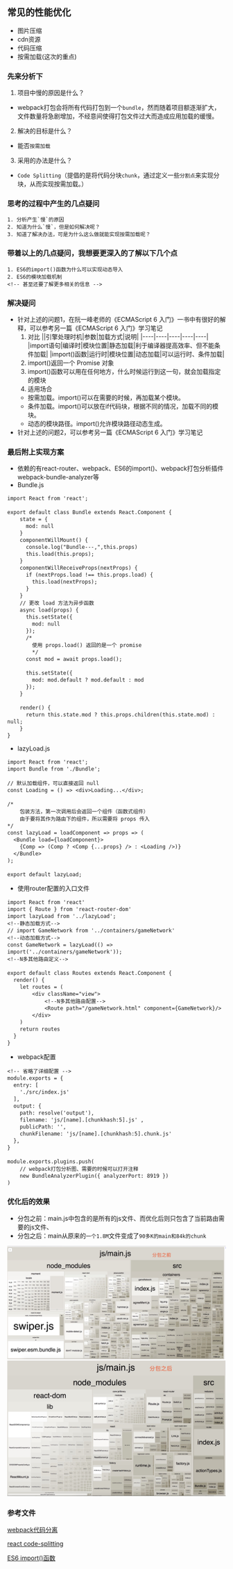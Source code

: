## 常见的性能优化
+ 图片压缩
+ cdn资源
+ 代码压缩
+ 按需加载(这次的重点)

### 先来分析下

1. 项目中慢的原因是什么？

+ webpack打包会将所有代码打包到一个`bundle`，然而随着项目额逐渐扩大，文件数量将急剧增加，不经意间使得打包文件过大而造成应用加载的缓慢。

2. 解决的目标是什么？

+ 能否`按需加载`

3. 采用的办法是什么？

+ `Code Splitting`（提倡的是将代码分块`chunk`，通过定义一些`分割点`来实现分块，从而实现按需加载。）

### 思考的过程中产生的几点疑问

```
1. 分析产生`慢`的原因
2. 知道为什么`慢`，但是如何解决呢？
3. 知道了解决办法，可是为什么这么做就能实现按需加载呢？
```

### 带着以上的几点疑问，我想要更深入的了解以下几个点

```
1. ES6的import()函数为什么可以实现动态导入
2. ES6的模块加载机制
<!-- 甚至还要了解更多相关的信息 -->
```

### 解决疑问

+ 针对上述的问题1，在阮一峰老师的《ECMAScript 6 入门》一书中有很好的解释，可以参考另一篇《ECMAScript 6 入门》学习笔记
  1. 对比
||引擎处理时机|参数|加载方式|说明|
|----|----|----|----|----|
|import语句|编译时|模块位置|静态加载|利于编译器提高效率、但不能条件加载|
|import()函数|运行时|模块位置|动态加载|可以运行时、条件加载|
  2. import()返回一个 Promise 对象
  3. import()函数可以用在任何地方，什么时候运行到这一句，就会加载指定的模块
  4. 适用场合
    + 按需加载。import()可以在需要的时候，再加载某个模块。
    + 条件加载。import()可以放在if代码块，根据不同的情况，加载不同的模块。
    + 动态的模块路径。import()允许模块路径动态生成。
+ 针对上述的问题2，可以参考另一篇《ECMAScript 6 入门》学习笔记

### 最后附上实现方案

+ 依赖的有react-router、webpack、ES6的import()、webpack打包分析插件webpack-bundle-analyzer等
+ Bundle.js
```
import React from 'react';

export default class Bundle extends React.Component {
    state = {
      mod: null
    }
    componentWillMount() {
      console.log("Bundle---,",this.props)
      this.load(this.props);
    }
    componentWillReceiveProps(nextProps) {
      if (nextProps.load !== this.props.load) {
        this.load(nextProps);
      }
    }
    // 更改 load 方法为异步函数
    async load(props) {
      this.setState({
        mod: null
      });
      /*
        使用 props.load() 返回的是一个 promise
        */
      const mod = await props.load();

      this.setState({
        mod: mod.default ? mod.default : mod
      });
    }

    render() {
      return this.state.mod ? this.props.children(this.state.mod) : null;
    }
}

```
+ lazyLoad.js

```
import React from 'react';
import Bundle from './Bundle';

// 默认加载组件，可以直接返回 null
const Loading = () => <div>Loading...</div>;

/*
    包装方法，第一次调用后会返回一个组件（函数式组件）
    由于要将其作为路由下的组件，所以需要将 props 传入
*/
const lazyLoad = loadComponent => props => (
  <Bundle load={loadComponent}>
    {Comp => (Comp ? <Comp {...props} /> : <Loading />)}
  </Bundle>
);

export default lazyLoad;

```
+ 使用router配置的入口文件

```
import React from 'react'
import { Route } from 'react-router-dom'
import lazyLoad from '../lazyLoad';
<!--静态加载方式-->
// import GameNetwork from '../containers/gameNetwork'
<!--动态加载方式-->
const GameNetwork = lazyLoad(() => import('../containers/gameNetwork'));
<!--N多其他路由定义-->

export default class Routes extends React.Component {
  render() {
    let routes = (
        <div className="view">
            <!--N多其他路由配置-->
            <Route path="/gameNetwork.html" component={GameNetwork}/>
        </div>
    )
    return routes
  }
}

```

+ webpack配置

```
<!-- 省略了详细配置 -->
module.exports = {
  entry: [
    './src/index.js'
  ],
  output: {
    path: resolve('output'),
    filename: 'js/[name].[chunkhash:5].js' ,
    publicPath: '',
    chunkFilename: 'js/[name].[chunkhash:5].chunk.js'
  },
}

module.exports.plugins.push(
    // webpack打包分析图、需要的时候可以打开注释
    new BundleAnalyzerPlugin({ analyzerPort: 8919 })
)
```


### 优化后的效果

+ 分包之前：main.js中包含的是所有的js文件、而优化后则只包含了当前路由需要的js文件、
+ 分包之后：main从原来的`一个1.8M`文件变成了`90多K的main和84k的chunk`

![优化前](../imgs/优化前.jpeg)
![优化后](../imgs/优化后.jpeg)

### 参考文件

[webpack代码分离](https://webpack.docschina.org/guides/code-splitting/)

[react code-splitting](https://www.reactjscn.com/docs/code-splitting.html)

[ES6 import()函数](http://es6.ruanyifeng.com/#docs/module#import)
